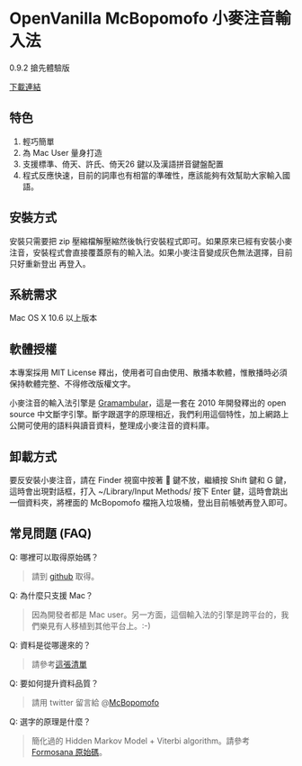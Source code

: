 # OpenVanilla McBopomofo 小麥注音輸入法

0.9.2 搶先體驗版

[下載連結](https://github.com/downloads/mjhsieh/McBopomofo/McBopomofo-Installer-0.9.2.zip)

## 特色

1.  輕巧簡單
2.  為 Mac User 量身打造
3.  支援標準、倚天、許氏、倚天26 鍵以及漢語拼音鍵盤配置
4.  程式反應快速，目前的詞庫也有相當的準確性，應該能夠有效幫助大家輸入國語。

## 安裝方式

安裝只需要把 zip 壓縮檔解壓縮然後執行安裝程式即可。如果原來已經有安裝小麥注音，安裝程式會直接覆蓋原有的輸入法。如果小麥注音變成灰色無法選擇，目前只好重新登出
再登入。

## 系統需求

Mac OS X 10.6 以上版本

## 軟體授權

本專案採用 MIT License 釋出，使用者可自由使用、散播本軟體，惟散播時必須保持軟體完整、不得修改版權文字。

小麥注音的輸入法引擎是 [Gramambular](https://github.com/lukhnos/formosana)，這是一套在 2010 年開發釋出的 open source 中文斷字引擎。斷字跟選字的原理相近，我們利用這個特性，加上網路上公開可使用的語料與讀音資料，整理成小麥注音的資料庫。

## 卸載方式

要反安裝小麥注音，請在 Finder 視窗中按著  鍵不放，繼續按 Shift 鍵和 G 鍵，這時會出現對話框，打入 ~/Library/Input Methods/ 按下 Enter 鍵，這時會跳出一個資料夾，將裡面的 McBopomofo 檔拖入垃圾桶，登出目前帳號再登入即可。

## 常見問題 (FAQ)

Q: 哪裡可以取得原始碼？

> 請到 [github](https://github.com/mjhsieh/McBopomofo) 取得。

Q: 為什麼只支援 Mac？

> 因為開發者都是 Mac user。另一方面，這個輸入法的引擎是跨平台的，我們樂見有人移植到其他平台上。:-)

Q: 資料是從哪邊來的？
    
> 請參考[這張清單](textpool.html)

Q: 要如何提升資料品質？

> 請用 twitter 留言給 @[McBopomofo](https://twitter.com/McBopomofo)

Q: 選字的原理是什麼？

> 簡化過的 Hidden Markov Model + Viterbi algorithm。請參考 [Formosana 原始碼](https://github.com/lukhnos/formosana)。
